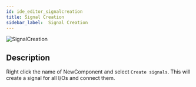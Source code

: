 ```yaml
---
id: ide_editor_signalcreation
title: Signal Creation
sidebar_label:  Signal Creation
---
```


![SignalCreation](/img/ide/SignalCreation.png)

## Description
Right click the name of NewComponent and select `Create signals`. This will create a signal for all I/Os and connect them.
